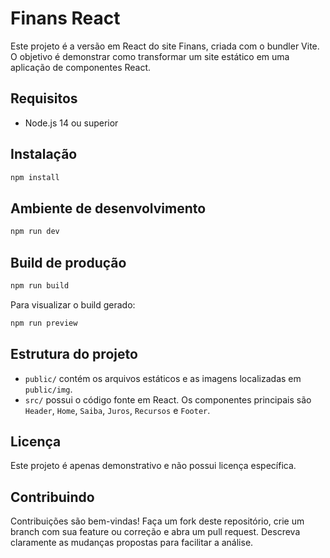 # Finans React

Este projeto é a versão em React do site Finans, criada com o bundler Vite. O objetivo é demonstrar como transformar um site estático em uma aplicação de componentes React.

## Requisitos

- Node.js 14 ou superior

## Instalação

```bash
npm install
```

## Ambiente de desenvolvimento

```bash
npm run dev
```

## Build de produção

```bash
npm run build
```

Para visualizar o build gerado:

```bash
npm run preview
```

## Estrutura do projeto

- `public/` contém os arquivos estáticos e as imagens localizadas em `public/img`.
- `src/` possui o código fonte em React. Os componentes principais são `Header`, `Home`, `Saiba`, `Juros`, `Recursos` e `Footer`.

## Licença

Este projeto é apenas demonstrativo e não possui licença específica.

## Contribuindo

Contribuições são bem-vindas! Faça um fork deste repositório, crie um branch com
sua feature ou correção e abra um pull request. Descreva claramente as mudanças
propostas para facilitar a análise.
